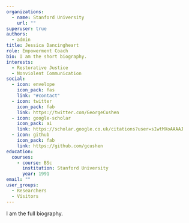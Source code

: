 ```yaml
---
organizations:
  - name: Stanford University
    url: ""
superuser: true
authors:
  - admin
title: Jessica Dancingheart
role: Empowerment Coach
bio: I am the short biography.
interests:
  - Restorative Justice
  - Nonviolent Communication
social:
  - icon: envelope
    icon_pack: fas
    link: "#contact"
  - icon: twitter
    icon_pack: fab
    link: https://twitter.com/GeorgeCushen
  - icon: google-scholar
    icon_pack: ai
    link: https://scholar.google.co.uk/citations?user=sIwtMXoAAAAJ
  - icon: github
    icon_pack: fab
    link: https://github.com/gcushen
education:
  courses:
    - course: BSc
      institution: Stanford University
      year: 1991
email: ""
user_groups:
  - Researchers
  - Visitors
---
```

I am the full biography.